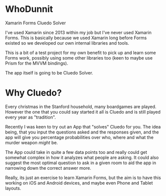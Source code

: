 # WhoDunnit
Xamarin Forms Cluedo Solver

I've used Xamarin since 2013 within my job but I've never used Xamarin Forms. This is basically because we used Xamarin long before Forms existed so we developed our own internal libraries and tools.

This is a bit of a test project for my own benefit to pick up and learn some Forms work, possibly using some other libraries too (keen to maybe use Prism for the MVVM bindings).

The app itself is going to be Cluedo Solver.


# Why Cluedo?

Every christmas in the Stanford household, many boardgames are played. However the one that you could say started it all is Cluedo and is still played every year as "tradition".

Recently I was keen to try out an App that "solves" Cluedo for you. The idea being, that you input the questions asked and the responses given, and the app will give you percentage probabilities over who, where and what the murder weapon *might* be.

The App could take in quite a few data points too and really could get somewhat complex in how it analyzes what people are asking. It could also suggest the most optimal question to ask in a given room to aid the app in narrowing down the correct answer more.

Really, its just an exercise to learn Xamarin Forms, but the aim is to have this working on iOS and Android devices, and maybe even Phone and Tablet layouts.